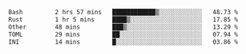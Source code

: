 <!--
**loteque/loteque** is a ✨ _special_ ✨ repository because its `README.md` (this file) appears on your GitHub profile.

Here are some ideas to get you started:

- 🔭 I’m currently working on ...
- 🌱 I’m currently learning ...
- 👯 I’m looking to collaborate on ...
- 🤔 I’m looking for help with ...
- 💬 Ask me about ...
- 📫 How to reach me: ...
- 😄 Pronouns: ...
- ⚡ Fun fact: ...
-->
<!--START_SECTION:waka-->

```txt
Bash         2 hrs 57 mins   ████████████▒░░░░░░░░░░░░   48.73 %
Rust         1 hr 5 mins     ████▒░░░░░░░░░░░░░░░░░░░░   17.85 %
Other        48 mins         ███▒░░░░░░░░░░░░░░░░░░░░░   13.29 %
TOML         29 mins         ██░░░░░░░░░░░░░░░░░░░░░░░   07.94 %
INI          14 mins         █░░░░░░░░░░░░░░░░░░░░░░░░   03.86 %
```

<!--END_SECTION:waka-->